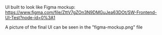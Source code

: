 UI built to look like Figma mockup: https://www.figma.com/file/ZttV7gZOn3N9DMGuJea63DOt/SW-Frontend-UI-Test?node-id=0%3A1

A picture of the final UI can be seen in the "figma-mockup.png" file
